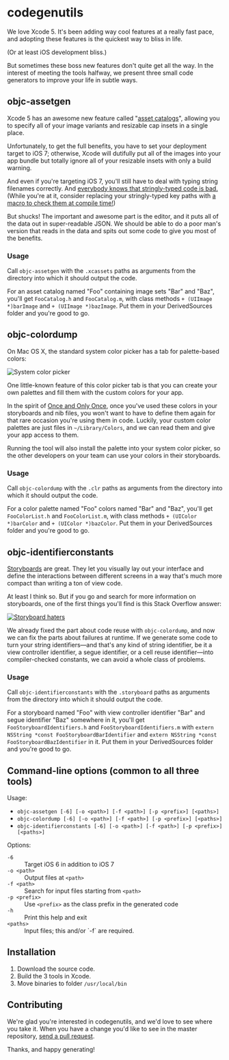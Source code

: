 # codegenutils

We love Xcode 5. It's been adding way cool features at a really fast pace, and adopting these features is the quickest way to bliss in life.

(Or at least iOS development bliss.)

But sometimes these boss new features don't quite get all the way. In the interest of meeting the tools halfway, we present three small code generators to improve your life in subtle ways.

## objc-assetgen

Xcode 5 has an awesome new feature called "[asset catalogs](https://developer.apple.com/technologies/tools/features.html)", allowing you to specify all of your image variants and resizable cap insets in a single place.

Unfortunately, to get the full benefits, you have to set your deployment target to iOS 7; otherwise, Xcode will dutifully put all of the images into your app bundle but totally ignore all of your resizable insets with only a build warning.

And even if you're targeting iOS 7, you'll still have to deal with typing string filenames correctly. And [everybody knows that stringly-typed code is bad.](http://c2.com/cgi/wiki?StringlyTyped) (While you're at it, consider replacing your stringly-typed key paths with [a macro to check them at compile time!](https://gist.github.com/kyleve/8213806))

But shucks! The important and awesome part is the editor, and it puts all of the data out in super-readable JSON. We should be able to do a poor man's version that reads in the data and spits out some code to give you most of the benefits.

### Usage

Call `objc-assetgen` with the `.xcassets` paths as arguments from the directory into which it should output the code.

For an asset catalog named "Foo" containing image sets "Bar" and "Baz", you'll get `FooCatalog.h` and `FooCatalog.m`, with class methods `+ (UIImage *)barImage` and `+ (UIImage *)bazImage`. Put them in your DerivedSources folder and you're good to go.

## objc-colordump

On Mac OS X, the standard system color picker has a tab for palette-based colors:

![System color picker](Documentation/colorpicker.png)

One little-known feature of this color picker tab is that you can create your own palettes and fill them with the custom colors for your app.

In the spirit of [Once and Only Once](http://c2.com/cgi/wiki?OnceAndOnlyOnce), once you've used these colors in your storyboards and nib files, you won't want to have to define them again for that rare occasion you're using them in code. Luckily, your custom color palettes are just files in `~/Library/Colors`, and we can read them and give your app access to them.

Running the tool will also install the palette into your system color picker, so the other developers on your team can use your colors in their storyboards.

### Usage

Call `objc-colordump` with the `.clr` paths as arguments from the directory into which it should output the code.

For a color palette named "Foo" colors named "Bar" and "Baz", you'll get `FooColorList.h` and `FooColorList.m`, with class methods `+ (UIColor *)barColor` and `+ (UIColor *)bazColor`. Put them in your DerivedSources folder and you're good to go.

## objc-identifierconstants

[Storyboards](https://developer.apple.com/library/ios/documentation/general/conceptual/Devpedia-CocoaApp/Storyboard.html) are great. They let you visually lay out your interface and define the interactions between different screens in a way that's much more compact than writing a ton of view code.

At least I think so. But if you go and search for more information on storyboards, one of the first things you'll find is this Stack Overflow answer:

[![Storyboard haters](Documentation/storyboardhaters.png)](http://stackoverflow.com/a/19457257/6010)

We already fixed the part about code reuse with `objc-colordump`, and now we can fix the parts about failures at runtime. If we generate some code to turn your string identifiers—and that's any kind of string identifier, be it a view controller identifier, a segue identifier, or a cell reuse identifier—into compiler-checked constants, we can avoid a whole class of problems.

### Usage

Call `objc-identifierconstants` with the `.storyboard` paths as arguments from the directory into which it should output the code.

For a storyboard named "Foo" with view controller identifier "Bar" and segue identifier "Baz" somewhere in it, you'll get `FooStoryboardIdentifiers.h` and `FooStoryboardIdentifiers.m` with `extern NSString *const FooStoryboardBarIdentifier` and `extern NSString *const FooStoryboardBazIdentifier` in it. Put them in your DerivedSources folder and you're good to go.

## Command-line options (common to all three tools)

Usage:
* `objc-assetgen [-6] [-o <path>] [-f <path>] [-p <prefix>] [<paths>]`
* `objc-colordump [-6] [-o <path>] [-f <path>] [-p <prefix>] [<paths>]`
* `objc-identifierconstants [-6] [-o <path>] [-f <path>] [-p <prefix>] [<paths>]`

Options:
<dl>
<dt><code>-6</code></dt><dd>Target iOS 6 in addition to iOS 7</dd>
<dt><code>-o &lt;path></code></dt><dd>Output files at <code>&lt;path></code></dd>
<dt><code>-f &lt;path></code></dt><dd>Search for input files starting from <code>&lt;path></code></dd>
<dt><code>-p &lt;prefix></code></dt><dd>Use <code>&lt;prefix></code> as the class prefix in the generated code</dd>
<dt><code>-h</code></dt><dd>Print this help and exit</dd>
<dt><code>&lt;paths></code></dt><dd>Input files; this and/or `-f` are required.</dd>
</dl>

## Installation

1. Download the source code.
2. Build the 3 tools in Xcode.
3. Move binaries to folder `/usr/local/bin`

## Contributing

We're glad you're interested in codegenutils, and we'd love to see where you take it. When you have a change you'd like to see in the master repository, [send a pull request](https://github.com/square/objc-codegenutils/pulls).

Thanks, and happy generating!
